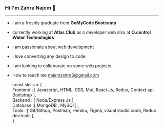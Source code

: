 ### Hi I'm Zahra Najem 👋

<hr/>


* I am a freshly graduate from <b> GoMyCode Bootcamp</b>
* currently working at <b>Atlas Club</b> as a developer web also at <b>O.control Water Technologies</b>
* I am passionate about web development
* I love converting any design to code 
* I am looking to collaborate on some web projects 
* How to reach me najemzahra3@gmail.com  

  const skills = {<br>
                    Frontend : [ Javascript, HTML, CSS, Mui, React Js, Redux, Context api, Bootstrap ],<br>
                    Backend : [ Node/Express Js ],<br>
                    Database :[ MongoDB , MySQl ] , <br>
                    Tools : [ Git/Githup, Postman, Heroku, Figma, visual studio code, Redux devTools ], 
               <br>   }  



